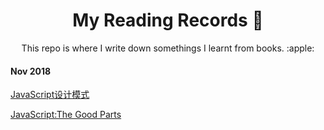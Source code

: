 <div align="center">
  <h1 style="border:0">My Reading Records 📖</h1>
  This repo is where I write down somethings I learnt from books. :apple:
</div>

#### Nov 2018

[JavaScript设计模式](https://github.com/RogerZZZZZ/reading-plan/tree/master/Javascript%E8%AE%BE%E8%AE%A1%E6%A8%A1%E5%BC%8F)

[JavaScript:The Good Parts](https://github.com/RogerZZZZZ/reading-notes/tree/master/JavaScript:The%20Good%20Parts)